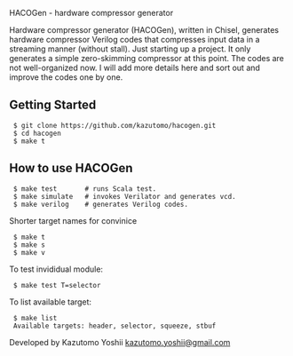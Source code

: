 HACOGen - hardware compressor generator


Hardware compressor generator (HACOGen), written in Chisel, generates
hardware compressor Verilog codes that compresses input data in a
streaming manner (without stall).  Just starting up a project. It only
generates a simple zero-skimming compressor at this point. The codes
are not well-organized now. I will add more details here and sort out
and improve the codes one by one.


Getting Started
---------------

     $ git clone https://github.com/kazutomo/hacogen.git
     $ cd hacogen
     $ make t


How to use HACOGen
--------------

     $ make test       # runs Scala test.
     $ make simulate   # invokes Verilator and generates vcd.
     $ make verilog    # generates Verilog codes.

Shorter target names for convinice

     $ make t
     $ make s
     $ make v

To test invididual module:

     $ make test T=selector

To list available target:

     $ make list
     Available targets: header, selector, squeeze, stbuf


Developed by Kazutomo Yoshii <kazutomo.yoshii@gmail.com>
